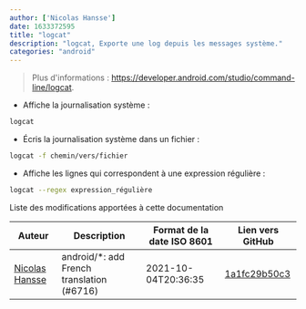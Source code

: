 ```yaml
---
author: ['Nicolas Hansse']
date: 1633372595
title: "logcat"
description: "logcat, Exporte une log depuis les messages système."
categories: "android"
---
```

> Plus d'informations : <https://developer.android.com/studio/command-line/logcat>.

- Affiche la journalisation système :

```bash
logcat
```

- Écris la journalisation système dans un fichier :

```bash
logcat -f chemin/vers/fichier
```

- Affiche les lignes qui correspondent à une expression régulière :

```bash
logcat --regex expression_régulière
```
Liste des modifications apportées à cette documentation


Auteur | Description | Format de la date ISO 8601 | Lien vers GitHub
------|-----|-----|-----
[Nicolas Hansse](mailto:nico.hansse@gmail.com) | android/*: add French translation (#6716) | 2021-10-04T20:36:35 | [1a1fc29b50c3](https://github.com/tldr-pages/tldr/commit/1a1fc29b50c3a931756fb51d571ca61a43e70067)

